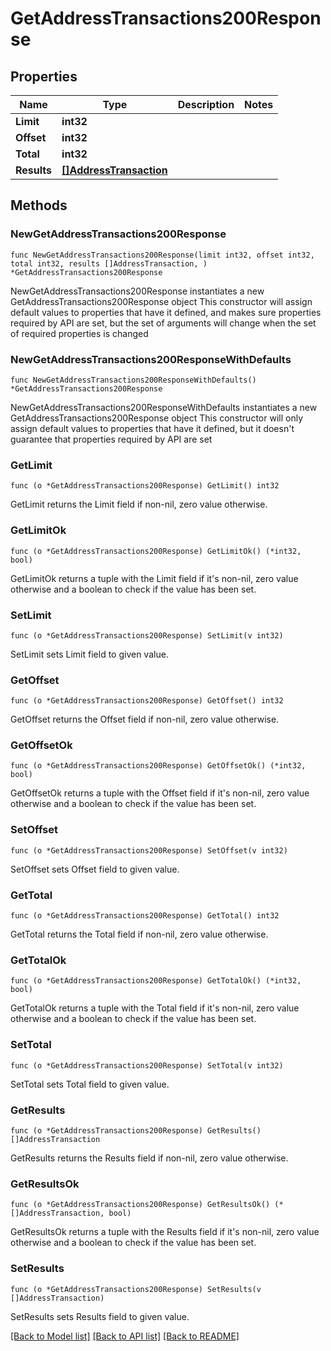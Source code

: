 # GetAddressTransactions200Response

## Properties

Name | Type | Description | Notes
------------ | ------------- | ------------- | -------------
**Limit** | **int32** |  | 
**Offset** | **int32** |  | 
**Total** | **int32** |  | 
**Results** | [**[]AddressTransaction**](AddressTransaction.md) |  | 

## Methods

### NewGetAddressTransactions200Response

`func NewGetAddressTransactions200Response(limit int32, offset int32, total int32, results []AddressTransaction, ) *GetAddressTransactions200Response`

NewGetAddressTransactions200Response instantiates a new GetAddressTransactions200Response object
This constructor will assign default values to properties that have it defined,
and makes sure properties required by API are set, but the set of arguments
will change when the set of required properties is changed

### NewGetAddressTransactions200ResponseWithDefaults

`func NewGetAddressTransactions200ResponseWithDefaults() *GetAddressTransactions200Response`

NewGetAddressTransactions200ResponseWithDefaults instantiates a new GetAddressTransactions200Response object
This constructor will only assign default values to properties that have it defined,
but it doesn't guarantee that properties required by API are set

### GetLimit

`func (o *GetAddressTransactions200Response) GetLimit() int32`

GetLimit returns the Limit field if non-nil, zero value otherwise.

### GetLimitOk

`func (o *GetAddressTransactions200Response) GetLimitOk() (*int32, bool)`

GetLimitOk returns a tuple with the Limit field if it's non-nil, zero value otherwise
and a boolean to check if the value has been set.

### SetLimit

`func (o *GetAddressTransactions200Response) SetLimit(v int32)`

SetLimit sets Limit field to given value.


### GetOffset

`func (o *GetAddressTransactions200Response) GetOffset() int32`

GetOffset returns the Offset field if non-nil, zero value otherwise.

### GetOffsetOk

`func (o *GetAddressTransactions200Response) GetOffsetOk() (*int32, bool)`

GetOffsetOk returns a tuple with the Offset field if it's non-nil, zero value otherwise
and a boolean to check if the value has been set.

### SetOffset

`func (o *GetAddressTransactions200Response) SetOffset(v int32)`

SetOffset sets Offset field to given value.


### GetTotal

`func (o *GetAddressTransactions200Response) GetTotal() int32`

GetTotal returns the Total field if non-nil, zero value otherwise.

### GetTotalOk

`func (o *GetAddressTransactions200Response) GetTotalOk() (*int32, bool)`

GetTotalOk returns a tuple with the Total field if it's non-nil, zero value otherwise
and a boolean to check if the value has been set.

### SetTotal

`func (o *GetAddressTransactions200Response) SetTotal(v int32)`

SetTotal sets Total field to given value.


### GetResults

`func (o *GetAddressTransactions200Response) GetResults() []AddressTransaction`

GetResults returns the Results field if non-nil, zero value otherwise.

### GetResultsOk

`func (o *GetAddressTransactions200Response) GetResultsOk() (*[]AddressTransaction, bool)`

GetResultsOk returns a tuple with the Results field if it's non-nil, zero value otherwise
and a boolean to check if the value has been set.

### SetResults

`func (o *GetAddressTransactions200Response) SetResults(v []AddressTransaction)`

SetResults sets Results field to given value.



[[Back to Model list]](../README.md#documentation-for-models) [[Back to API list]](../README.md#documentation-for-api-endpoints) [[Back to README]](../README.md)


